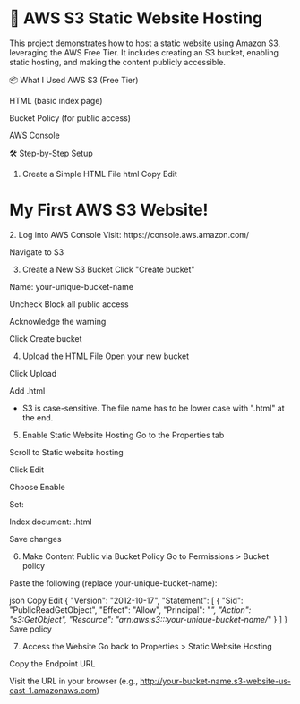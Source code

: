 # 🚀 AWS S3 Static Website Hosting

This project demonstrates how to host a static website using Amazon S3, leveraging the AWS Free Tier. It includes creating an S3 bucket, enabling static hosting, and making the content publicly accessible.

📦 What I Used
AWS S3 (Free Tier)

HTML (basic index page)

Bucket Policy (for public access)

AWS Console

🛠️ Step-by-Step Setup
1. Create a Simple HTML File
html
Copy
Edit
<!-- index.html -->
<!DOCTYPE html>
<html>
<head>
  <title>Hello from S3</title>
</head>
<body>
  <h1>My First AWS S3 Website!</h1>
</body>
</html>
2. Log into AWS Console
Visit: https://console.aws.amazon.com/

Navigate to S3

3. Create a New S3 Bucket
Click "Create bucket"

Name: your-unique-bucket-name

Uncheck Block all public access

Acknowledge the warning

Click Create bucket

4. Upload the HTML File
Open your new bucket

Click Upload

Add <your-file-name>.html
* S3 is case-sensitive. The file name has to be lower case with ".html" at the end.

5. Enable Static Website Hosting
Go to the Properties tab

Scroll to Static website hosting

Click Edit

Choose Enable

Set:

Index document: <your-file-name>.html

Save changes

6. Make Content Public via Bucket Policy
Go to Permissions > Bucket policy

Paste the following (replace your-unique-bucket-name):

json
Copy
Edit
{
  "Version": "2012-10-17",
  "Statement": [
    {
      "Sid": "PublicReadGetObject",
      "Effect": "Allow",
      "Principal": "*",
      "Action": "s3:GetObject",
      "Resource": "arn:aws:s3:::your-unique-bucket-name/*"
    }
  ]
}
Save policy

7. Access the Website
Go back to Properties > Static Website Hosting

Copy the Endpoint URL

Visit the URL in your browser (e.g., http://your-bucket-name.s3-website-us-east-1.amazonaws.com)

